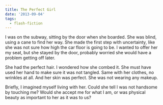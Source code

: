 ```yaml
---
title: The Perfect Girl
date: '2013-09-04'
tags:
  - flash-fiction
---
```


I was on the subway, sitting by the door when she boarded. She was blind, using
a cane to find her way. She made the first step with uncertainty, like she was
not sure how high the car floor is going to be. I wanted to offer her my seat,
but she stayed by the door, probably worried she would have a problem getting
off later.

<!-- truncate -->

She had the perfect hair. I wondered how she combed it. She must have used her
hand to make sure it was not tangled. Same with her clothes, no wrinkles at all.
And her skin was perfect. She was not wearing any makeup.

Briefly, I imagined myself living with her. Could she tell I was not handsome by
touching me? Would she accept me for what I am, or was physical beauty as
important to her as it was to us?

